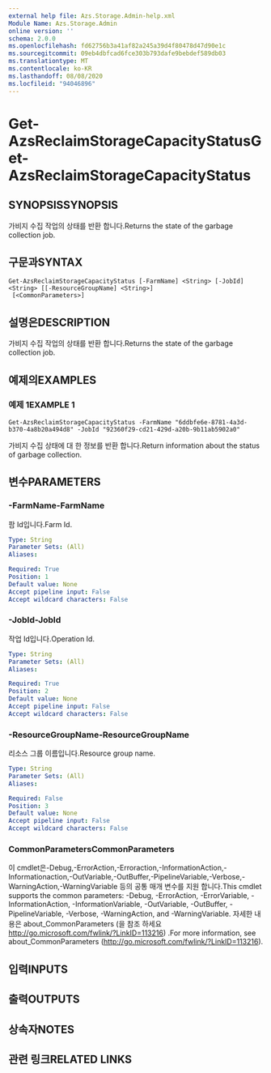 ```yaml
---
external help file: Azs.Storage.Admin-help.xml
Module Name: Azs.Storage.Admin
online version: ''
schema: 2.0.0
ms.openlocfilehash: fd62756b3a41af82a245a39d4f80478d47d90e1c
ms.sourcegitcommit: 09eb4dbfcad6fce303b793dafe9bebdef589db03
ms.translationtype: MT
ms.contentlocale: ko-KR
ms.lasthandoff: 08/08/2020
ms.locfileid: "94046896"
---
```

# <span data-ttu-id="f578e-101">Get-AzsReclaimStorageCapacityStatus</span><span class="sxs-lookup"><span data-stu-id="f578e-101">Get-AzsReclaimStorageCapacityStatus</span></span>

## <span data-ttu-id="f578e-102">SYNOPSIS</span><span class="sxs-lookup"><span data-stu-id="f578e-102">SYNOPSIS</span></span>
<span data-ttu-id="f578e-103">가비지 수집 작업의 상태를 반환 합니다.</span><span class="sxs-lookup"><span data-stu-id="f578e-103">Returns the state of the garbage collection job.</span></span>

## <span data-ttu-id="f578e-104">구문과</span><span class="sxs-lookup"><span data-stu-id="f578e-104">SYNTAX</span></span>

```
Get-AzsReclaimStorageCapacityStatus [-FarmName] <String> [-JobId] <String> [[-ResourceGroupName] <String>]
 [<CommonParameters>]
```

## <span data-ttu-id="f578e-105">설명은</span><span class="sxs-lookup"><span data-stu-id="f578e-105">DESCRIPTION</span></span>
<span data-ttu-id="f578e-106">가비지 수집 작업의 상태를 반환 합니다.</span><span class="sxs-lookup"><span data-stu-id="f578e-106">Returns the state of the garbage collection job.</span></span>

## <span data-ttu-id="f578e-107">예제의</span><span class="sxs-lookup"><span data-stu-id="f578e-107">EXAMPLES</span></span>

### <span data-ttu-id="f578e-108">예제 1</span><span class="sxs-lookup"><span data-stu-id="f578e-108">EXAMPLE 1</span></span>
```
Get-AzsReclaimStorageCapacityStatus -FarmName "6ddbfe6e-8781-4a3d-b370-4a8b20a494d8" -JobId "92360f29-cd21-429d-a20b-9b11ab5902a0"
```

<span data-ttu-id="f578e-109">가비지 수집 상태에 대 한 정보를 반환 합니다.</span><span class="sxs-lookup"><span data-stu-id="f578e-109">Return information about the status of garbage collection.</span></span>

## <span data-ttu-id="f578e-110">변수</span><span class="sxs-lookup"><span data-stu-id="f578e-110">PARAMETERS</span></span>

### <span data-ttu-id="f578e-111">-FarmName</span><span class="sxs-lookup"><span data-stu-id="f578e-111">-FarmName</span></span>
<span data-ttu-id="f578e-112">팜 Id입니다.</span><span class="sxs-lookup"><span data-stu-id="f578e-112">Farm Id.</span></span>

```yaml
Type: String
Parameter Sets: (All)
Aliases:

Required: True
Position: 1
Default value: None
Accept pipeline input: False
Accept wildcard characters: False
```

### <span data-ttu-id="f578e-113">-JobId</span><span class="sxs-lookup"><span data-stu-id="f578e-113">-JobId</span></span>
<span data-ttu-id="f578e-114">작업 Id입니다.</span><span class="sxs-lookup"><span data-stu-id="f578e-114">Operation Id.</span></span>

```yaml
Type: String
Parameter Sets: (All)
Aliases:

Required: True
Position: 2
Default value: None
Accept pipeline input: False
Accept wildcard characters: False
```

### <span data-ttu-id="f578e-115">-ResourceGroupName</span><span class="sxs-lookup"><span data-stu-id="f578e-115">-ResourceGroupName</span></span>
<span data-ttu-id="f578e-116">리소스 그룹 이름입니다.</span><span class="sxs-lookup"><span data-stu-id="f578e-116">Resource group name.</span></span>

```yaml
Type: String
Parameter Sets: (All)
Aliases:

Required: False
Position: 3
Default value: None
Accept pipeline input: False
Accept wildcard characters: False
```

### <span data-ttu-id="f578e-117">CommonParameters</span><span class="sxs-lookup"><span data-stu-id="f578e-117">CommonParameters</span></span>
<span data-ttu-id="f578e-118">이 cmdlet은-Debug,-ErrorAction,-Erroraction,-InformationAction,-Informationaction,-OutVariable,-OutBuffer,-PipelineVariable,-Verbose,-WarningAction,-WarningVariable 등의 공통 매개 변수를 지원 합니다.</span><span class="sxs-lookup"><span data-stu-id="f578e-118">This cmdlet supports the common parameters: -Debug, -ErrorAction, -ErrorVariable, -InformationAction, -InformationVariable, -OutVariable, -OutBuffer, -PipelineVariable, -Verbose, -WarningAction, and -WarningVariable.</span></span> <span data-ttu-id="f578e-119">자세한 내용은 about_CommonParameters (을 참조 하세요 http://go.microsoft.com/fwlink/?LinkID=113216) .</span><span class="sxs-lookup"><span data-stu-id="f578e-119">For more information, see about_CommonParameters (http://go.microsoft.com/fwlink/?LinkID=113216).</span></span>

## <span data-ttu-id="f578e-120">입력</span><span class="sxs-lookup"><span data-stu-id="f578e-120">INPUTS</span></span>

## <span data-ttu-id="f578e-121">출력</span><span class="sxs-lookup"><span data-stu-id="f578e-121">OUTPUTS</span></span>

## <span data-ttu-id="f578e-122">상속자</span><span class="sxs-lookup"><span data-stu-id="f578e-122">NOTES</span></span>

## <span data-ttu-id="f578e-123">관련 링크</span><span class="sxs-lookup"><span data-stu-id="f578e-123">RELATED LINKS</span></span>
